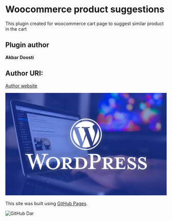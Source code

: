 # Woocommerce product suggestions 
This plugin created for woocommerce cart page to suggest similar product in the cart


## Plugin author
**Akbar Doosti**
## Author URI: 
[Author website](https://wpx93.ir)

![This is an image](/assets/images/wordpress.jpeg)

This site was built using [GitHub Pages](https://pages.github.com/).



![GitHub Dar](https://github.com/github-light.png#gh-dark-mode-only)